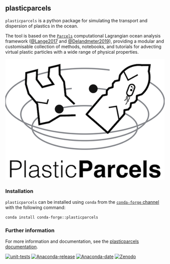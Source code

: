## plasticparcels
`plasticparcels` is a python package for simulating the transport and dispersion of plastics in the ocean.

The tool is based on the [`Parcels`](https://oceanparcels.org/) computational Lagrangian ocean analysis framework ([@Lange2017](http://dx.doi.org/10.5194/gmd-10-4175-2017) and [@Delandmeter2019](http://dx.doi.org/10.5194/gmd-12-3571-2019)), providing a modular and customisable collection of methods, notebooks, and tutorials for advecting virtual plastic particles with a wide range of physical properties.

![plasticparcels](docs/_static/plasticparcelslogo.png)

### Installation

`plasticparcels` can be installed using `conda` from the [`conda-forge` channel](https://anaconda.org/conda-forge/plasticparcels) with the following command:

```bash
conda install conda-forge::plasticparcels
```

### Further information
For more information and documentation, see the [plasticparcels documentation](https://plastic.oceanparcels.org/).

[![unit-tests](https://github.com/OceanParcels/plasticparcels/actions/workflows/unit_tests.yml/badge.svg)](https://github.com/OceanParcels/plasticparcels/actions/workflows/unit_tests.yml)
[![Anaconda-release](https://anaconda.org/conda-forge/plasticparcels/badges/version.svg)](https://anaconda.org/conda-forge/plasticparcels/)
[![Anaconda-date](https://anaconda.org/conda-forge/plasticparcels/badges/latest_release_date.svg)](https://anaconda.org/conda-forge/plasticparcels/)
[![Zenodo](https://zenodo.org/badge/DOI/10.5281/zenodo.823561.svg)](https://doi.org/10.5281/zenodo.823561)
